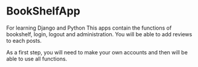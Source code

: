 # BookShelfApp
For learning Django and Python
This apps contain the functions of bookshelf, login, logout and administration.
You will be able to add reviews to each posts.

As a first step, you will need to make your own accounts and then will be able to use all functions. 
